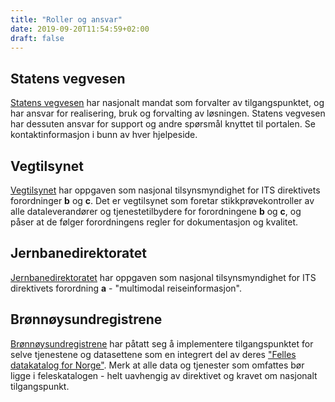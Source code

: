```yaml
---
title: "Roller og ansvar"
date: 2019-09-20T11:54:59+02:00
draft: false
---
```

## Statens vegvesen
[Statens vegvesen](https://www.vegvesen.no/) har nasjonalt mandat som forvalter av tilgangspunktet, og har ansvar for realisering, bruk og forvalting av løsningen. Statens vegvesen har dessuten ansvar for support og andre spørsmål knyttet til portalen. Se kontaktinformasjon i bunn av hver hjelpeside.

## Vegtilsynet
[Vegtilsynet](https://vegtilsynet.com/) har oppgaven som nasjonal tilsynsmyndighet for ITS direktivets forordninger **b** og **c**. Det er vegtilsynet som foretar stikkprøvekontroller av alle dataleverandører og tjenestetilbydere for forordningene **b** og **c**, og påser at de følger forordningens regler for dokumentasjon og kvalitet.

## Jernbanedirektoratet
[Jernbanedirektoratet](https://www.jernbanedirektoratet.no/) har oppgaven som nasjonal tilsynsmyndighet for ITS direktivets forordning **a** - "multimodal reiseinformasjon".

## Brønnøysundregistrene
[Brønnøysundregistrene](https://www.brreg.no/) har påtatt seg å implementere tilgangspunktet for selve tjenestene og datasettene som en integrert del av deres ["Felles datakatalog for Norge"](https://fellesdatakatalog.brreg.no/). Merk at alle data og tjenester som omfattes bør ligge i feleskatalogen - helt uavhengig av direktivet og kravet om nasjonalt tilgangspunkt.
 
